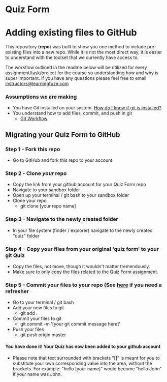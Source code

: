# Quiz Form

# Adding existing files to GitHub

This repository (**repo**) was built to show you one method to include pre-existing files into a new repo.  While it is not the most direct way, it is easier to understand with the toolset that we currently have access to.

The workflow outlined in the readme below will be utilized for every assignment/task/project for the course so understanding how and why is super important. If you have any questions please feel free to email instructors@learningfuze.com

### Assumptions we are making
- You have Git installed on your system. <a href="http://lmgtfy.com/?q=how+do+i+know+if+git+is+installed+on+my+computer" target="_blank">How do I know if git is installed?</a>
- You understand how to add files, commit, and push in git
	- [Git Workflow](https://github.com/Learning-Fuze/git-workflow/blob/master/README.md)

## Migrating your Quiz Form to GitHub

### Step 1 - Fork this repo

- Go to GitHub and fork this repo to your account

### Step 2 - Clone *your* repo
- Copy the link from your github account for your Quiz Form repo
- Navigate to your sandbox folder
- Open up your terminal / git bash to your sandbox folder
- Clone your repo
    - git clone [your repo name]

### Step 3 - Navigate to the newly created folder
- In your file system (finder / explorer) navigate to the newly created "quiz" folder

### Step 4 - Copy your files from your original 'quiz form' to your git Quiz 
- Copy the files, not move, though it wouldn't matter tremendously.
- Make sure to only copy the files related to the Quiz Form assignment.

### Step 5 - Commit your files to your repo (See [here](https://github.com/Learning-Fuze/git-workflow/blob/master/README.md) if you need a refresher
- Go to your terminal / git bash
- Add your new files to git
    - git add .
- Commit your files to git
    - git commit -m '[your git commit message here]'
- Push your files
    - git push origin master

#### You have done it! Your Quiz has now been added to your github account

- Please note that text surrounded with brackets "[]" is meant for you to substitute your own corresponding value into the area, without the brackets.  For example: "hello [your name]"  would become "hello John" if your name was John.
